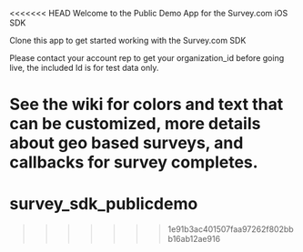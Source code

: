 <<<<<<< HEAD
Welcome to the Public Demo App for the Survey.com iOS SDK

Clone this app to get started working with the Survey.com SDK

Please contact your account rep to get your organization_id before going live, the included Id is for test data only.

See the wiki for colors and text that can be customized, more details about geo based surveys, and callbacks for survey completes.
=======
survey_sdk_publicdemo
=====================
>>>>>>> 1e91b3ac401507faa97262f802bbb16ab12ae916
